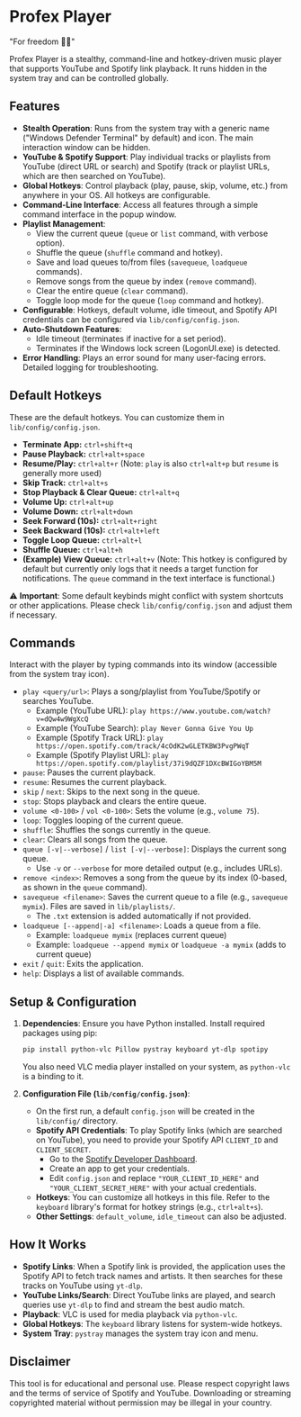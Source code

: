 # Profex Player

"For freedom 🏴‍☠️"

Profex Player is a stealthy, command-line and hotkey-driven music player that supports YouTube and Spotify link playback. It runs hidden in the system tray and can be controlled globally.

## Features

*   **Stealth Operation**: Runs from the system tray with a generic name ("Windows Defender Terminal" by default) and icon. The main interaction window can be hidden.
*   **YouTube & Spotify Support**: Play individual tracks or playlists from YouTube (direct URL or search) and Spotify (track or playlist URLs, which are then searched on YouTube).
*   **Global Hotkeys**: Control playback (play, pause, skip, volume, etc.) from anywhere in your OS. All hotkeys are configurable.
*   **Command-Line Interface**: Access all features through a simple command interface in the popup window.
*   **Playlist Management**:
    *   View the current queue (`queue` or `list` command, with verbose option).
    *   Shuffle the queue (`shuffle` command and hotkey).
    *   Save and load queues to/from files (`savequeue`, `loadqueue` commands).
    *   Remove songs from the queue by index (`remove` command).
    *   Clear the entire queue (`clear` command).
    *   Toggle loop mode for the queue (`loop` command and hotkey).
*   **Configurable**: Hotkeys, default volume, idle timeout, and Spotify API credentials can be configured via `lib/config/config.json`.
*   **Auto-Shutdown Features**:
    *   Idle timeout (terminates if inactive for a set period).
    *   Terminates if the Windows lock screen (LogonUI.exe) is detected.
*   **Error Handling**: Plays an error sound for many user-facing errors. Detailed logging for troubleshooting.

## Default Hotkeys

These are the default hotkeys. You can customize them in `lib/config/config.json`.

*   **Terminate App:** `ctrl+shift+q`
*   **Pause Playback:** `ctrl+alt+space`
*   **Resume/Play:** `ctrl+alt+r` (Note: `play` is also `ctrl+alt+p` but `resume` is generally more used)
*   **Skip Track:** `ctrl+alt+s`
*   **Stop Playback & Clear Queue:** `ctrl+alt+q`
*   **Volume Up:** `ctrl+alt+up`
*   **Volume Down:** `ctrl+alt+down`
*   **Seek Forward (10s):** `ctrl+alt+right`
*   **Seek Backward (10s):** `ctrl+alt+left`
*   **Toggle Loop Queue:** `ctrl+alt+l`
*   **Shuffle Queue:** `ctrl+alt+h`
*   **(Example) View Queue:** `ctrl+alt+v` (Note: This hotkey is configured by default but currently only logs that it needs a target function for notifications. The `queue` command in the text interface is functional.)

⚠️ **Important**: Some default keybinds might conflict with system shortcuts or other applications. Please check `lib/config/config.json` and adjust them if necessary.

## Commands

Interact with the player by typing commands into its window (accessible from the system tray icon).

*   `play <query/url>`: Plays a song/playlist from YouTube/Spotify or searches YouTube.
    *   Example (YouTube URL): `play https://www.youtube.com/watch?v=dQw4w9WgXcQ`
    *   Example (YouTube Search): `play Never Gonna Give You Up`
    *   Example (Spotify Track URL): `play https://open.spotify.com/track/4cOdK2wGLETKBW3PvgPWqT`
    *   Example (Spotify Playlist URL): `play https://open.spotify.com/playlist/37i9dQZF1DXcBWIGoYBM5M`
*   `pause`: Pauses the current playback.
*   `resume`: Resumes the current playback.
*   `skip` / `next`: Skips to the next song in the queue.
*   `stop`: Stops playback and clears the entire queue.
*   `volume <0-100>` / `vol <0-100>`: Sets the volume (e.g., `volume 75`).
*   `loop`: Toggles looping of the current queue.
*   `shuffle`: Shuffles the songs currently in the queue.
*   `clear`: Clears all songs from the queue.
*   `queue [-v|--verbose]` / `list [-v|--verbose]`: Displays the current song queue.
    *   Use `-v` or `--verbose` for more detailed output (e.g., includes URLs).
*   `remove <index>`: Removes a song from the queue by its index (0-based, as shown in the `queue` command).
*   `savequeue <filename>`: Saves the current queue to a file (e.g., `savequeue mymix`). Files are saved in `lib/playlists/`.
    *   The `.txt` extension is added automatically if not provided.
*   `loadqueue [--append|-a] <filename>`: Loads a queue from a file.
    *   Example: `loadqueue mymix` (replaces current queue)
    *   Example: `loadqueue --append mymix` or `loadqueue -a mymix` (adds to current queue)
*   `exit` / `quit`: Exits the application.
*   `help`: Displays a list of available commands.

## Setup & Configuration

1.  **Dependencies**: Ensure you have Python installed. Install required packages using pip:
    ```bash
    pip install python-vlc Pillow pystray keyboard yt-dlp spotipy
    ```
    You also need VLC media player installed on your system, as `python-vlc` is a binding to it.

2.  **Configuration File (`lib/config/config.json`)**:
    *   On the first run, a default `config.json` will be created in the `lib/config/` directory.
    *   **Spotify API Credentials**: To play Spotify links (which are searched on YouTube), you need to provide your Spotify API `CLIENT_ID` and `CLIENT_SECRET`.
        *   Go to the [Spotify Developer Dashboard](https://developer.spotify.com/dashboard/).
        *   Create an app to get your credentials.
        *   Edit `config.json` and replace `"YOUR_CLIENT_ID_HERE"` and `"YOUR_CLIENT_SECRET_HERE"` with your actual credentials.
    *   **Hotkeys**: You can customize all hotkeys in this file. Refer to the `keyboard` library's format for hotkey strings (e.g., `ctrl+alt+s`).
    *   **Other Settings**: `default_volume`, `idle_timeout` can also be adjusted.

## How It Works

*   **Spotify Links**: When a Spotify link is provided, the application uses the Spotify API to fetch track names and artists. It then searches for these tracks on YouTube using `yt-dlp`.
*   **YouTube Links/Search**: Direct YouTube links are played, and search queries use `yt-dlp` to find and stream the best audio match.
*   **Playback**: VLC is used for media playback via `python-vlc`.
*   **Global Hotkeys**: The `keyboard` library listens for system-wide hotkeys.
*   **System Tray**: `pystray` manages the system tray icon and menu.

## Disclaimer

This tool is for educational and personal use. Please respect copyright laws and the terms of service of Spotify and YouTube. Downloading or streaming copyrighted material without permission may be illegal in your country.
